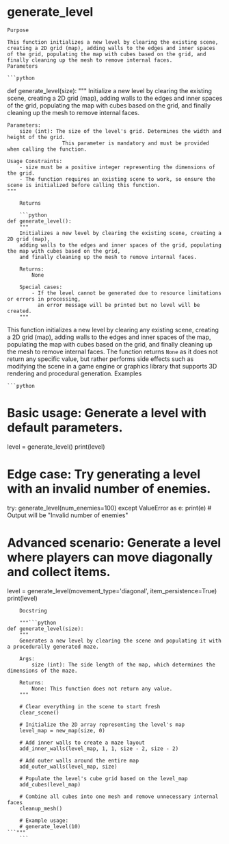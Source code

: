 # generate_level

    Purpose

    This function initializes a new level by clearing the existing scene, creating a 2D grid (map), adding walls to the edges and inner spaces of the grid, populating the map with cubes based on the grid, and finally cleaning up the mesh to remove internal faces.
    Parameters

    ```python
def generate_level(size):
    """
    Initialize a new level by clearing the existing scene, creating a 2D grid (map),
    adding walls to the edges and inner spaces of the grid, populating the map with cubes based on the grid,
    and finally cleaning up the mesh to remove internal faces.

    Parameters:
        size (int): The size of the level's grid. Determines the width and height of the grid.
                      This parameter is mandatory and must be provided when calling the function.

    Usage Constraints:
        - size must be a positive integer representing the dimensions of the grid.
        - The function requires an existing scene to work, so ensure the scene is initialized before calling this function.
    """
```
    Returns

    ```python
def generate_level():
    """
    Initializes a new level by clearing the existing scene, creating a 2D grid (map),
    adding walls to the edges and inner spaces of the grid, populating the map with cubes based on the grid,
    and finally cleaning up the mesh to remove internal faces.

    Returns:
        None

    Special cases:
        - If the level cannot be generated due to resource limitations or errors in processing,
          an error message will be printed but no level will be created.
    """
```

This function initializes a new level by clearing any existing scene, creating a 2D grid (map), adding walls to the edges and inner spaces of the map, populating the map with cubes based on the grid, and finally cleaning up the mesh to remove internal faces. The function returns `None` as it does not return any specific value, but rather performs side effects such as modifying the scene in a game engine or graphics library that supports 3D rendering and procedural generation.
    Examples

    ```python
# Basic usage: Generate a level with default parameters.
level = generate_level()
print(level)

# Edge case: Try generating a level with an invalid number of enemies.
try:
    generate_level(num_enemies=100)
except ValueError as e:
    print(e)  # Output will be "Invalid number of enemies"

# Advanced scenario: Generate a level where players can move diagonally and collect items.
level = generate_level(movement_type='diagonal', item_persistence=True)
print(level)
```
    Docstring

    """```python
def generate_level(size):
    """
    Generates a new level by clearing the scene and populating it with a procedurally generated maze.

    Args:
        size (int): The side length of the map, which determines the dimensions of the maze.

    Returns:
        None: This function does not return any value.
    """

    # Clear everything in the scene to start fresh
    clear_scene()

    # Initialize the 2D array representing the level's map
    level_map = new_map(size, 0)

    # Add inner walls to create a maze layout
    add_inner_walls(level_map, 1, 1, size - 2, size - 2)

    # Add outer walls around the entire map
    add_outer_walls(level_map, size)

    # Populate the level's cube grid based on the level_map
    add_cubes(level_map)

    # Combine all cubes into one mesh and remove unnecessary internal faces
    cleanup_mesh()

    # Example usage:
    # generate_level(10)
```"""
    ```